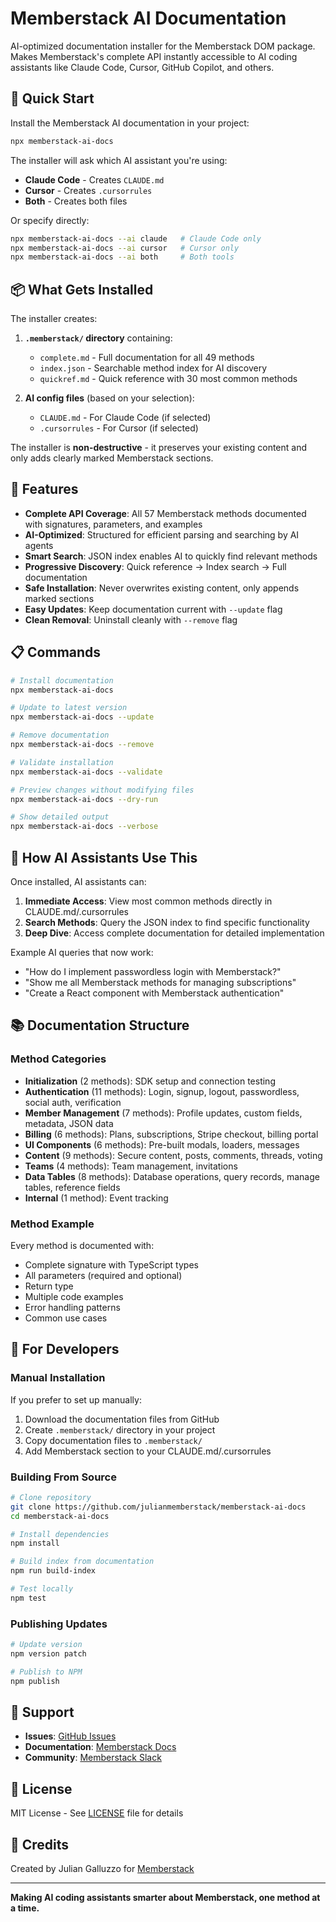 # Memberstack AI Documentation

AI-optimized documentation installer for the Memberstack DOM package. Makes Memberstack's complete API instantly accessible to AI coding assistants like Claude Code, Cursor, GitHub Copilot, and others.

## 🚀 Quick Start

Install the Memberstack AI documentation in your project:

```bash
npx memberstack-ai-docs
```

The installer will ask which AI assistant you're using:
- **Claude Code** - Creates `CLAUDE.md`
- **Cursor** - Creates `.cursorrules`
- **Both** - Creates both files

Or specify directly:
```bash
npx memberstack-ai-docs --ai claude   # Claude Code only
npx memberstack-ai-docs --ai cursor   # Cursor only
npx memberstack-ai-docs --ai both     # Both tools
```

## 📦 What Gets Installed

The installer creates:

1. **`.memberstack/` directory** containing:
   - `complete.md` - Full documentation for all 49 methods
   - `index.json` - Searchable method index for AI discovery
   - `quickref.md` - Quick reference with 30 most common methods

2. **AI config files** (based on your selection):
   - `CLAUDE.md` - For Claude Code (if selected)
   - `.cursorrules` - For Cursor (if selected)

The installer is **non-destructive** - it preserves your existing content and only adds clearly marked Memberstack sections.

## 🎯 Features

- **Complete API Coverage**: All 57 Memberstack methods documented with signatures, parameters, and examples
- **AI-Optimized**: Structured for efficient parsing and searching by AI agents
- **Smart Search**: JSON index enables AI to quickly find relevant methods
- **Progressive Discovery**: Quick reference → Index search → Full documentation
- **Safe Installation**: Never overwrites existing content, only appends marked sections
- **Easy Updates**: Keep documentation current with `--update` flag
- **Clean Removal**: Uninstall cleanly with `--remove` flag

## 📋 Commands

```bash
# Install documentation
npx memberstack-ai-docs

# Update to latest version
npx memberstack-ai-docs --update

# Remove documentation
npx memberstack-ai-docs --remove

# Validate installation
npx memberstack-ai-docs --validate

# Preview changes without modifying files
npx memberstack-ai-docs --dry-run

# Show detailed output
npx memberstack-ai-docs --verbose
```

## 🤖 How AI Assistants Use This

Once installed, AI assistants can:

1. **Immediate Access**: View most common methods directly in CLAUDE.md/.cursorrules
2. **Search Methods**: Query the JSON index to find specific functionality
3. **Deep Dive**: Access complete documentation for detailed implementation

Example AI queries that now work:
- "How do I implement passwordless login with Memberstack?"
- "Show me all Memberstack methods for managing subscriptions"
- "Create a React component with Memberstack authentication"

## 📚 Documentation Structure

### Method Categories

- **Initialization** (2 methods): SDK setup and connection testing
- **Authentication** (11 methods): Login, signup, logout, passwordless, social auth, verification
- **Member Management** (7 methods): Profile updates, custom fields, metadata, JSON data
- **Billing** (6 methods): Plans, subscriptions, Stripe checkout, billing portal
- **UI Components** (6 methods): Pre-built modals, loaders, messages
- **Content** (9 methods): Secure content, posts, comments, threads, voting
- **Teams** (4 methods): Team management, invitations
- **Data Tables** (8 methods): Database operations, query records, manage tables, reference fields
- **Internal** (1 method): Event tracking

### Method Example

Every method is documented with:
- Complete signature with TypeScript types
- All parameters (required and optional)
- Return type
- Multiple code examples
- Error handling patterns
- Common use cases

## 🔧 For Developers

### Manual Installation

If you prefer to set up manually:

1. Download the documentation files from GitHub
2. Create `.memberstack/` directory in your project
3. Copy documentation files to `.memberstack/`
4. Add Memberstack section to your CLAUDE.md/.cursorrules

### Building From Source

```bash
# Clone repository
git clone https://github.com/julianmemberstack/memberstack-ai-docs
cd memberstack-ai-docs

# Install dependencies
npm install

# Build index from documentation
npm run build-index

# Test locally
npm test
```

### Publishing Updates

```bash
# Update version
npm version patch

# Publish to NPM
npm publish
```

## 🛟 Support

- **Issues**: [GitHub Issues](https://github.com/julianmemberstack/memberstack-ai-docs/issues)
- **Documentation**: [Memberstack Docs](https://docs.memberstack.com)
- **Community**: [Memberstack Slack](https://memberstack.com/slack)

## 📄 License

MIT License - See [LICENSE](LICENSE) file for details

## 🙏 Credits

Created by Julian Galluzzo for [Memberstack](https://memberstack.com)

---

**Making AI coding assistants smarter about Memberstack, one method at a time.**
